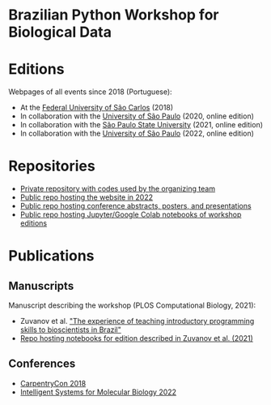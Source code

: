 # Brazilian Python Workshop for Biological Data

# Editions

Webpages of all events since 2018 (Portuguese):
 * At the [Federal University of São Carlos](https://btwbd.gitlab.io/sitepythonbiodata2018/) (2018)
 * In collaboration with the [University of São Paulo](https://btwbd.gitlab.io/sitepythonbiodata2020/) (2020, online edition)
 * In collaboration with the [São Paulo State University](https://btwbd.gitlab.io/sitepythonbiodata2021/) (2021, online edition)
 * In collaboration with the [University of São Paulo](https://wpdb2022.netlify.app/) (2022, online edition)

# Repositories

 * [Private repository with codes used by the organizing team]()
 * [Public repo hosting the website in 2022](https://github.com/SantosRAC/wpdb2022)
 * [Public repo hosting conference abstracts, posters, and presentations]()
 * [Public repo hosting Jupyter/Google Colab notebooks of workshop editions]()

# Publications

## Manuscripts

Manuscript describing the workshop (PLOS Computational Biology, 2021):
 * Zuvanov et al. ["The experience of teaching introductory programming skills to bioscientists in Brazil"](https://doi.org/10.1371/journal.pcbi.1009534)
 * [Repo hosting notebooks for edition described in Zuvanov et al. (2021)](https://github.com/SantosRAC/BrazilianWorkshopPythonForBioData_Zuvanov_etal_2021)

## Conferences

* [CarpentryCon 2018](https://2018.carpentrycon.org/)
* [Intelligent Systems for Molecular Biology 2022](https://www.iscb.org/ismb2022)
